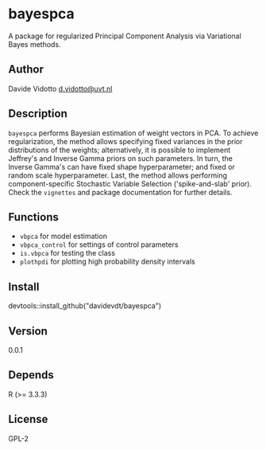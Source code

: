 # bayespca
A package for regularized Principal Component Analysis via Variational Bayes methods. 

## Author
Davide Vidotto <d.vidotto@uvt.nl> 

## Description
`bayespca` performs Bayesian estimation of weight vectors in PCA.
    To achieve regularization, the method allows specifying fixed variances
    in the prior distributions of the weights; alternatively, it is possible
    to implement Jeffrey's and  Inverse Gamma priors on such parameters.
    In turn, the Inverse Gamma's can have fixed shape hyperparameter; and
    fixed or random scale hyperparameter. Last, the method allows performing
    component-specific Stochastic Variable Selection ('spike-and-slab' prior).
    Check the ```vignettes``` and package documentation for further details. 

## Functions

* ```vbpca``` for model estimation
* ```vbpca_control``` for settings of control parameters
* ```is.vbpca``` for testing the class
* ```plothpdi``` for plotting high probability density intervals

## Install
devtools::install_github("davidevdt/bayespca")

## Version
0.0.1

## Depends 
R (>= 3.3.3)

## License 
GPL-2



